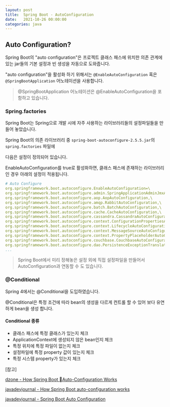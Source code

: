 ```yaml
---
layout: post
title:  Spring Boot - AutoConfiguration
date:   2021-10-26 00:00:00
categories: java
---
```


## Auto Configuration?

Spring Boot의 "auto configuration"은 프로젝트 클래스 패스에 위치한 의존 관계에 있는 jar들의 기본 설정과 빈 생성을 자동으로 도와줍니다.

"auto configuration"을 활성화 하기 위해서는 ```@EnableAutoConfiguration``` 혹은 ```@SpringBootApplication``` 어노테이션을 사용합니다.

> @SpringBootApplication 어노테이션은 @EnableAutoConfiguration을 포함하고 있습니다.



### Spring.factories

Spring Boot는 Spring으로 개발 시에 자주 사용하는 라이브러리들의 설정파일들을 만들어 놓았습니다.

Spring Boot의 의존 라이브러리 중 ```spring-boot-autoconfigure-2.5.5.jar```의 ```spring.factories``` 파일에

다음은 설정이 정의되어 있습니다.

EnableAutoConfiguration를 true로 활성화하면, 클래스 패스에 존재하는 라이브러리인 경우 아래의 설정이 적용됩니다.

```yml
# Auto Configure
org.springframework.boot.autoconfigure.EnableAutoConfiguration=\
org.springframework.boot.autoconfigure.admin.SpringApplicationAdminJmxAutoConfiguration,\
org.springframework.boot.autoconfigure.aop.AopAutoConfiguration,\
org.springframework.boot.autoconfigure.amqp.RabbitAutoConfiguration,\
org.springframework.boot.autoconfigure.batch.BatchAutoConfiguration,\
org.springframework.boot.autoconfigure.cache.CacheAutoConfiguration,\
org.springframework.boot.autoconfigure.cassandra.CassandraAutoConfiguration,\
org.springframework.boot.autoconfigure.context.ConfigurationPropertiesAutoConfiguration,\
org.springframework.boot.autoconfigure.context.LifecycleAutoConfiguration,\
org.springframework.boot.autoconfigure.context.MessageSourceAutoConfiguration,\
org.springframework.boot.autoconfigure.context.PropertyPlaceholderAutoConfiguration,\
org.springframework.boot.autoconfigure.couchbase.CouchbaseAutoConfiguration,\
org.springframework.boot.autoconfigure.dao.PersistenceExceptionTranslationAutoConfiguration,\
...
```

> Spring Boot에서 미리 정해놓은 설정 외에 직접 설정파일을 만들어서 AutoConfiguration과 연동할 수 도 있습니다.



### @Conditional

Spring 4에서는 @Conditional을 도입하였습니다.

@Conditional은 특정 조건에 따라 bean의 생성을 다르게 컨트롤 할 수 있어 보다 유연하게 bean을 생성 합니다.



#### Conditional 종류

- 클래스 패스에 특정 클래스가 있는지 체크
- ApplicationContext에 생성되지 않은 bean인지 체크
- 특정 위치에 특정 파일이 없는지 체크
- 설정파일에 특정 property 값이 있는지 체크
- 특정 시스템 property가 있는지 체크



[참고]

[dzone - How Spring Boot Auto-Configuration Works](https://dzone.com/articles/how-springboot-autoconfiguration-magic-works)

[javadevjournal - How Spring Boot auto-configuration works](https://www.javadevjournal.com/spring-boot/how-spring-boot-auto-configuration-works/)

[javadevjournal - Spring Boot Auto Configuration](https://www.javadevjournal.com/spring/spring-boot-auto-configuration/)